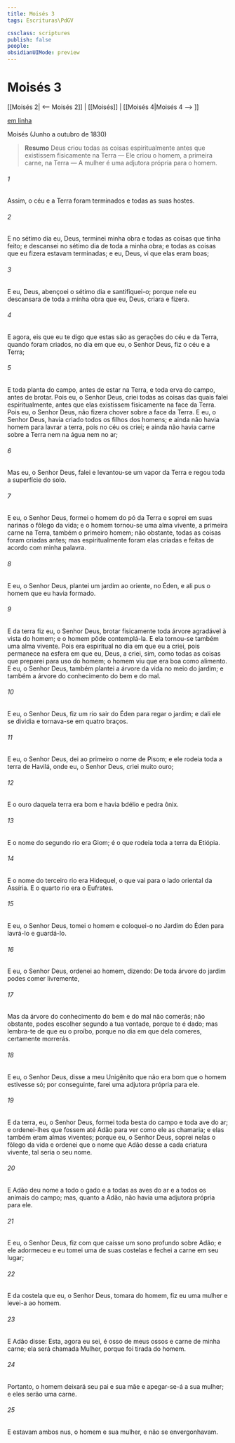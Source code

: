 ```yaml
---
title: Moisés 3
tags: Escrituras\PdGV

cssclass: scriptures
publish: false
people:
obsidianUIMode: preview
---
```


# Moisés 3
[[Moisés 2| <-- Moisés 2]] | [[Moisés]] | [[Moisés 4|Moisés 4 --> ]]

[em linha](https://churchofjesuschrist.org/study/scriptures/pgp/moses/3?lang=por)

Moisés
(Junho a outubro de 1830)

> __Resumo__
Deus criou todas as coisas espiritualmente antes que existissem fisicamente na Terra — Ele criou o homem, a primeira carne, na Terra — A mulher é uma adjutora própria para o homem.

###### 1 
Assim, o céu e a Terra foram terminados e todas as suas hostes.

###### 2 
E no sétimo dia eu, Deus, terminei minha obra e todas as coisas que tinha feito; e descansei no sétimo dia de toda a minha obra; e todas as coisas que eu fizera estavam terminadas; e eu, Deus, vi que elas eram boas;

###### 3 
E eu, Deus, abençoei o sétimo dia e santifiquei-o; porque nele eu descansara de toda a minha obra que eu, Deus, criara e fizera.

###### 4 
E agora, eis que eu te digo que estas são as gerações do céu e da Terra, quando foram criados, no dia em que eu, o Senhor Deus, fiz o céu e a Terra;

###### 5 
E toda planta do campo, antes de estar na Terra, e toda erva do campo, antes de brotar. Pois eu, o Senhor Deus, criei todas as coisas das quais falei espiritualmente, antes que elas existissem fisicamente na face da Terra. Pois eu, o Senhor Deus, não fizera chover sobre a face da Terra. E eu, o Senhor Deus, havia criado todos os filhos dos homens; e ainda não havia homem para lavrar a terra, pois no céu os criei; e ainda não havia carne sobre a Terra nem na água nem no ar;

###### 6 
Mas eu, o Senhor Deus, falei e levantou-se um vapor da Terra e regou toda a superfície do solo.

###### 7 
E eu, o Senhor Deus, formei o homem do pó da Terra e soprei em suas narinas o fôlego da vida; e o homem tornou-se uma alma vivente, a primeira carne na Terra, também o primeiro homem; não obstante, todas as coisas foram criadas antes; mas espiritualmente foram elas criadas e feitas de acordo com minha palavra.

###### 8 
E eu, o Senhor Deus, plantei um jardim ao oriente, no Éden, e ali pus o homem que eu havia formado.

###### 9 
E da terra fiz eu, o Senhor Deus, brotar fisicamente toda árvore agradável à vista do homem; e o homem pôde contemplá-la. E ela tornou-se também uma alma vivente. Pois era espiritual no dia em que eu a criei, pois permanece na esfera em que eu, Deus, a criei, sim, como todas as coisas que preparei para uso do homem; o homem viu que era boa como alimento. E eu, o Senhor Deus, também plantei a árvore da vida no meio do jardim; e também a árvore do conhecimento do bem e do mal.

###### 10 
E eu, o Senhor Deus, fiz um rio sair do Éden para regar o jardim; e dali ele se dividia e tornava-se em quatro braços.

###### 11 
E eu, o Senhor Deus, dei ao primeiro o nome de Pisom; e ele rodeia toda a terra de Havilá, onde eu, o Senhor Deus, criei muito ouro;

###### 12 
E o ouro daquela terra era bom e havia bdélio e pedra ônix.

###### 13 
E o nome do segundo rio era Giom; é o que rodeia toda a terra da Etiópia.

###### 14 
E o nome do terceiro rio era Hidequel, o que vai para o lado oriental da Assíria. E o quarto rio era o Eufrates.

###### 15 
E eu, o Senhor Deus, tomei o homem e coloquei-o no Jardim do Éden para lavrá-lo e guardá-lo.

###### 16 
E eu, o Senhor Deus, ordenei ao homem, dizendo: De toda árvore do jardim podes comer livremente,

###### 17 
Mas da árvore do conhecimento do bem e do mal não comerás; não obstante, podes escolher segundo a tua vontade, porque te é dado; mas lembra-te de que eu o proíbo, porque no dia em que dela comeres, certamente morrerás.

###### 18 
E eu, o Senhor Deus, disse a meu Unigênito que não era bom que o homem estivesse só; por conseguinte, farei uma adjutora própria para ele.

###### 19 
E da terra, eu, o Senhor Deus, formei toda besta do campo e toda ave do ar; e ordenei-lhes que fossem até Adão para ver como ele as chamaria; e elas também eram almas viventes; porque eu, o Senhor Deus, soprei nelas o fôlego da vida e ordenei que o nome que Adão desse a cada criatura vivente, tal seria o seu nome.

###### 20 
E Adão deu nome a todo o gado e a todas as aves do ar e a todos os animais do campo; mas, quanto a Adão, não havia uma adjutora própria para ele.

###### 21 
E eu, o Senhor Deus, fiz com que caísse um sono profundo sobre Adão; e ele adormeceu e eu tomei uma de suas costelas e fechei a carne em seu lugar;

###### 22 
E da costela que eu, o Senhor Deus, tomara do homem, fiz eu uma mulher e levei-a ao homem.

###### 23 
E Adão disse: Esta, agora eu sei, é osso de meus ossos e carne de minha carne; ela será chamada Mulher, porque foi tirada do homem.

###### 24 
Portanto, o homem deixará seu pai e sua mãe e apegar-se-á a sua mulher; e eles serão uma carne.

###### 25 
E estavam ambos nus, o homem e sua mulher, e não se envergonhavam.

